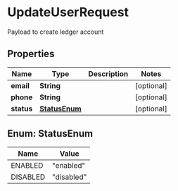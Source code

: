 

# UpdateUserRequest

Payload to create ledger account

## Properties

Name | Type | Description | Notes
------------ | ------------- | ------------- | -------------
**email** | **String** |  |  [optional]
**phone** | **String** |  |  [optional]
**status** | [**StatusEnum**](#StatusEnum) |  |  [optional]



## Enum: StatusEnum

Name | Value
---- | -----
ENABLED | &quot;enabled&quot;
DISABLED | &quot;disabled&quot;



